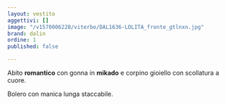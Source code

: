 ```yaml
---
layout: vestito
aggettivi: []
image: "/v1570006228/viterbo/DAL1636-LOLITA_fronte_gtlnxn.jpg"
brand: dalin
ordine: 1
published: false

---
```

Abito **romantico** con gonna in **mikado** e corpino gioiello con scollatura a cuore.

Bolero con manica lunga staccabile.